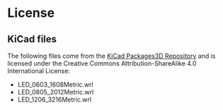 # License

## KiCad files

The following files come from the [KiCad Packages3D Repository](https://gitlab.com/kicad/libraries/kicad-packages3D) and is licensed under the Creative Commons Attribution-ShareAlike 4.0 International License:

* LED_0603_1608Metric.wrl
* LED_0805_2012Metric.wrl
* LED_1206_3216Metric.wrl

